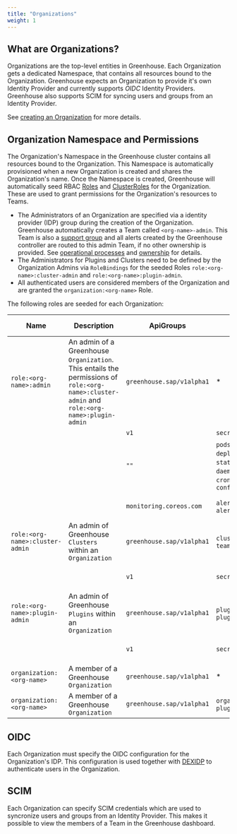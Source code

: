 ```yaml
---
title: "Organizations"
weight: 1
---
```


## What are Organizations?

Organizations are the top-level entities in Greenhouse. Each Organization gets a dedicated Namespace, that contains all resources bound to the Organization.
Greenhouse expects an Organization to provide it's own Identity Provider and currently supports _OIDC_ Identity Providers. Greenhouse also supports SCIM for syncing users and groups from an Identity Provider.

See [creating an Organization](./../../user-guides/organization/creation.md) for more details.

## Organization Namespace and Permissions

The Organization's Namespace in the Greenhouse cluster contains all resources bound to the Organization. This Namespace is automatically provisioned when a new Organization is created and shares the Organization's name.
Once the Namespace is created, Greenhouse will automatically seed RBAC [Roles](./../../../pkg/rbac/role.go) and [ClusterRoles](./../../../pkg/rbac/clusterrole.go) for the Organization. These are used to grant permissions for the Organization's resources to Teams.

- The Administrators of an Organization are specified via a identity provider (IDP) group during the creation of the Organization. Greenhouse automatically creates a Team called `<org-name>-admin`. This Team is also a [support group](teams.md#support-groups) and all alerts created by the Greenhouse controller are routed to this admin Team, if no other ownership is provided. See [operational processes](./../operations/processes.md) and [ownership](./../operations/ownership.md) for details.
- The Administrators for Plugins and Clusters need to be defined by the Organization Admins via `RoleBindings` for the seeded Roles `role:<org-name>:cluster-admin` and `role:<org-name>:plugin-admin`.
- All authenticated users are considered members of the Organization and are granted the `organization:<org-name>` Role.

The following roles are seeded for each Organization:

| Name                            | Description                                                | ApiGroups                 | Resources                                                                                            | Verbs                       | Cluster scoped |
| ------------------------------- | ---------------------------------------------------------- | ------------------------- | ---------------------------------------------------------------------------------------------------- | --------------------------- | ---- |
| `role:<org-name>:admin`         | An admin of a Greenhouse `Organization`. This entails the permissions of `role:<org-name>:cluster-admin` and `role:<org-name>:plugin-admin`                    | `greenhouse.sap/v1alpha1` | \*                                                                                                   | \*                          | - |
|                                 |                                                            | `v1`                      | `secrets`                                                                                            | \*                          | - |
|                                 |                                                            | `""`                      | `pods`, `replicasets`, `deployments`, `statefulsets`, `daemonsets`, `cronjobs`, `jobs`, `configmaps` | `get`, `list`, `watch`      | - |
|                                 |                                                            | `monitoring.coreos.com`   | `alertmanagers`, `alertmanagerconfigs`                                                               | `get`, `list`, `watch`      | - |
| `role:<org-name>:cluster-admin` | An admin of Greenhouse `Clusters` within an `Organization` | `greenhouse.sap/v1alpha1` | `clusters`, `teamrolebindings`                                                                       | \*                          | - |
|                                 |                                                            | `v1`                      | `secrets`                                                                                            | `create`, `update`, `patch` | - |
| `role:<org-name>:plugin-admin`  | An admin of Greenhouse `Plugins` within an `Organization`  | `greenhouse.sap/v1alpha1` | `plugins`, `pluginpresets`                                                                           | \*                          | - |
|                                 |                                                            | `v1`                      | `secrets`                                                                                            | `create`, `update`, `patch` | - |
| `organization:<org-name>`        | A member of a Greenhouse `Organization`                    | `greenhouse.sap/v1alpha1` | \*                                                                                                   | `get`, `list`, `watch`      | - |
| `organization:<org-name>`       | A member of a Greenhouse `Organization`                    | `greenhouse.sap/v1alpha1` | `organizations`, `plugindefinitions`                                                                 | `get`, `list`, `watch`      | x |

## OIDC

Each Organization must specify the OIDC configuration for the Organization's IDP. This configuration is used together with [DEXIDP](https://dexidp.io/) to authenticate users in the Organization.

## SCIM

Each Organization can specify SCIM credentials which are used to syncronize users and groups from an Identity Provider. This makes it possible to view the members of a Team in the Greenhouse dashboard.
